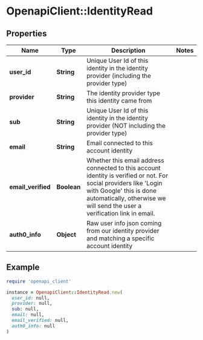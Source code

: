 # OpenapiClient::IdentityRead

## Properties

| Name | Type | Description | Notes |
| ---- | ---- | ----------- | ----- |
| **user_id** | **String** | Unique User Id of this identity in the identity provider (including the provider type) |  |
| **provider** | **String** | The identity provider type this identity came from |  |
| **sub** | **String** | Unique User Id of this identity in the identity provider (NOT including the provider type) |  |
| **email** | **String** | Email connected to this account identity |  |
| **email_verified** | **Boolean** | Whether this email address connected to this account identity is verified or not. For social providers like &#39;Login with Google&#39; this is done automatically, otherwise we will send the user a verification link in email. |  |
| **auth0_info** | **Object** | Raw user info json coming from our identity provider and matching a specific account identity |  |

## Example

```ruby
require 'openapi_client'

instance = OpenapiClient::IdentityRead.new(
  user_id: null,
  provider: null,
  sub: null,
  email: null,
  email_verified: null,
  auth0_info: null
)
```


